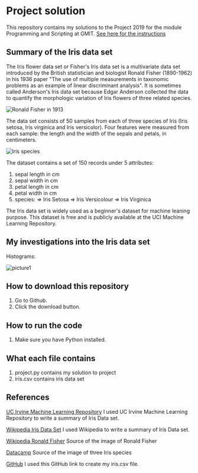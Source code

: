 # Project solution

This repository contains my solutions to the Project 2019 for the module Programming and Scripting at GMIT.
[See here for the instructions](https://github.com/ianmcloughlin/project-pands/raw/master/project.pdf)

## Summary of the Iris data set
The Iris flower data set or Fisher's Iris data set is a multivariate data set introduced by the British statistician and biologist Ronald Fisher (1890-1962) in his 1936 paper "The use of multiple measurements in taxonomic problems as an example of linear discriminant analysis". It is sometimes called Anderson's Iris data set because Edgar Anderson collected the data to quantify the morphologic variation of Iris flowers of three related species. 

![Ronald Fisher in 1913](https://upload.wikimedia.org/wikipedia/commons/thumb/a/aa/Youngronaldfisher2.JPG/220px-Youngronaldfisher2.JPG)

The data set consists of 50 samples from each of three species of Iris (Iris setosa, Iris virginica and Iris versicolor). Four features were measured from each sample: the length and the width of the sepals and petals, in centimeters.

![Iris species](https://s3.amazonaws.com/assets.datacamp.com/blog_assets/Machine+Learning+R/iris-machinelearning.png)

The dataset contains a set of 150 records under 5 attributes:
1. sepal length in cm
2. sepal width in cm
3. petal length in cm
4. petal width in cm
5. species:
=> Iris Setosa
=> Iris Versicolour
=> Iris Virginica

The Iris data set is widely used as a beginner's dataset for machine leaning purpose. This dataset is free and is publicly available at the UCI Machine Learning Repository.

## My investigations into the Iris data set

Histograms:

![picture1](https://user-images.githubusercontent.com/47215445/56849791-1e85c100-68f1-11e9-8615-3ec16c9305f3.jpg)

## How to download this repository

1. Go to Github.
2. Click the download button.

## How to run the code

1. Make sure you have Python installed.

## What each file contains

1. project.py contains my solution to project
2. iris.csv contains iris data set

## References
[UC Irvine Machine Learning Repository](http://archive.ics.uci.edu/ml/datasets/Iris) I used UC Irvine Machine Learning Repository to write a summary of Iris Data set.

[Wikipedia Iris Data Set](https://en.wikipedia.org/wiki/Iris_flower_data_set) I used Wikipedia to write a summary of Iris Data set.

[Wikipedia Ronald Fisher](https://en.wikipedia.org/wiki/Ronald_Fisher) Source of the image of Ronald Fisher

[Datacamp](https://www.datacamp.com/community/tutorials/machine-learning-in-r) Source of the image of three Iris species

[GitHub](https://gist.github.com/curran/a08a1080b88344b0c8a7) I used this GitHub link to create my iris.csv file.
